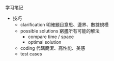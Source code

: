 学习笔记

- 技巧
  - clarification 明確題目意思、邊界、數據規模
  - possible solutions 窮盡所有可能的解法
    - compare time / space
    - optimal solution
  - coding 代碼簡潔、高性能、美感
  - test cases
